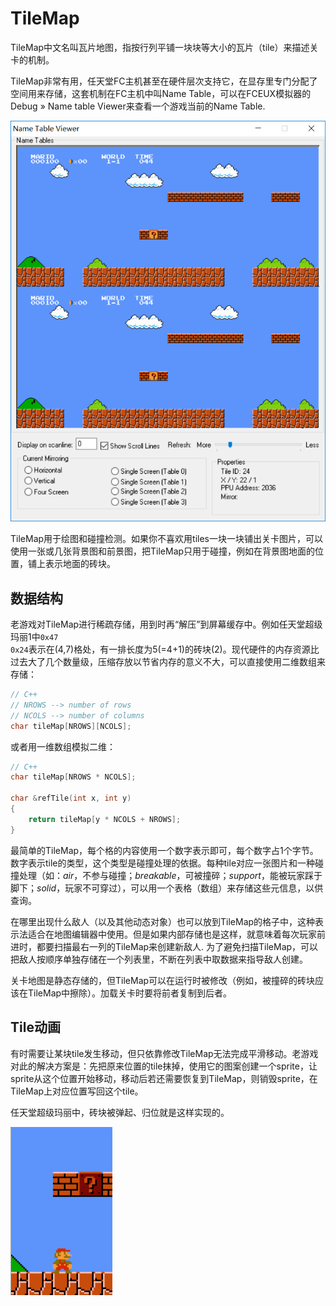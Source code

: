 # TileMap

TileMap中文名叫瓦片地图，指按行列平铺一块块等大小的瓦片（tile）来描述关卡的机制。

TileMap非常有用，任天堂FC主机甚至在硬件层次支持它，在显存里专门分配了空间用来存储，这套机制在FC主机中叫Name Table，可以在FCEUX模拟器的Debug » Name table Viewer来查看一个游戏当前的Name Table.

![](images/nametableviewer.png)

TileMap用于绘图和碰撞检测。如果你不喜欢用tiles一块一块铺出关卡图片，可以使用一张或几张背景图和前景图，把TileMap只用于碰撞，例如在背景图地面的位置，铺上表示地面的砖块。

## 数据结构

老游戏对TileMap进行稀疏存储，用到时再“解压”到屏幕缓存中。例如任天堂超级玛丽1中<code>0x47 0x24</code>表示在(4,7)格处，有一排长度为5(=4+1)的砖块(2)。现代硬件的内存资源比过去大了几个数量级，压缩存放以节省内存的意义不大，可以直接使用二维数组来存储：

```cpp
// C++
// NROWS --> number of rows
// NCOLS --> number of columns
char tileMap[NROWS][NCOLS];
```

或者用一维数组模拟二维：

```cpp
// C++
char tileMap[NROWS * NCOLS];

char &refTile(int x, int y)
{
	return tileMap[y * NCOLS + NROWS];
}
```

最简单的TileMap，每个格的内容使用一个数字表示即可，每个数字占1个字节。数字表示tile的类型，这个类型是碰撞处理的依据。每种tile对应一张图片和一种碰撞处理（如：*air*，不参与碰撞；*breakable*，可被撞碎；*support*，能被玩家踩于脚下；*solid*，玩家不可穿过），可以用一个表格（数组）来存储这些元信息，以供查询。

在哪里出现什么敌人（以及其他动态对象）也可以放到TileMap的格子中，这种表示法适合在地图编辑器中使用。但是如果内部存储也是这样，就意味着每次玩家前进时，都要扫描最右一列的TileMap来创建新敌人. 为了避免扫描TileMap，可以把敌人按顺序单独存储在一个列表里，不断在列表中取数据来指导敌人创建。

关卡地图是静态存储的，但TileMap可以在运行时被修改（例如，被撞碎的砖块应该在TileMap中擦除）。加载关卡时要将前者复制到后者。

## Tile动画

有时需要让某块tile发生移动，但只依靠修改TileMap无法完成平滑移动。老游戏对此的解决方案是：先把原来位置的tile抹掉，使用它的图案创建一个sprite，让sprite从这个位置开始移动，移动后若还需要恢复到TileMap，则销毁sprite，在TileMap上对应位置写回这个tile。

任天堂超级玛丽中，砖块被弹起、归位就是这样实现的。

![](images/mariobumpbrick.gif)

